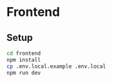 
# Frontend

## Setup

```bash
cd frontend
npm install
cp .env.local.example .env.local
npm run dev
```
